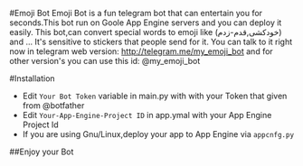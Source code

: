#Emoji Bot
Emoji Bot is a fun telegram bot that can entertain you for seconds.This bot run on Goole App Engine servers and 
you can deploy it easily.
This bot,can convert special words to emoji like (خودکشی,قدم-زدم) and ...
It's sensitive to stickers that people send for it.
You can talk to it right now in telegram web version:
http://telegram.me/my_emoji_bot and for other version's you can use this id: @my_emoji_bot

#Installation
* Edit `Your Bot Token` variable in main.py with with your Token that given from @botfather
* Edit `Your-App-Engine-Project ID` in app.ymal with your App Engine Project Id
* If you are using Gnu/Linux,deploy your app to App Engine via `appcnfg.py`

##Enjoy your Bot
